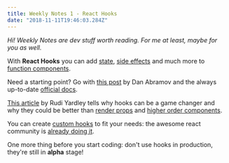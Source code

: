 ```yaml
---
title: Weekly Notes 1 - React Hooks
date: "2018-11-11T19:46:03.284Z"
---
```


*Hi! Weekly Notes are dev stuff worth reading. For me at least, maybe for you as well.*

With **React Hooks** you can add [state](https://reactjs.org/docs/hooks-overview.html#-state-hook), [side effects](https://reactjs.org/docs/hooks-overview.html#%EF%B8%8F-effect-hook) and much more to [function components](https://reactjs.org/docs/components-and-props.html#function-and-class-components).

Need a starting point? Go with [this post](https://dev.to/dan_abramov/making-sense-of-react-hooks-2eib) by Dan Abramov and 
the always up-to-date [official docs](https://reactjs.org/docs/hooks-intro.html).
 
[This article](https://itnext.io/why-reacts-hooks-api-is-a-game-changer-8731c2b0a8c) by Rudi Yardley tells why hooks can be a game changer and why they could be better than [render props](https://reactjs.org/docs/render-props.html) and [higher order components](https://reactjs.org/docs/higher-order-components.html).

You can create [custom hooks](https://reactjs.org/docs/hooks-custom.html) to fit your needs: the awesome react community is [already doing it](https://github.com/kitze/react-hanger).

One more thing before you start coding: don't use hooks in production, they're still in **alpha** stage!